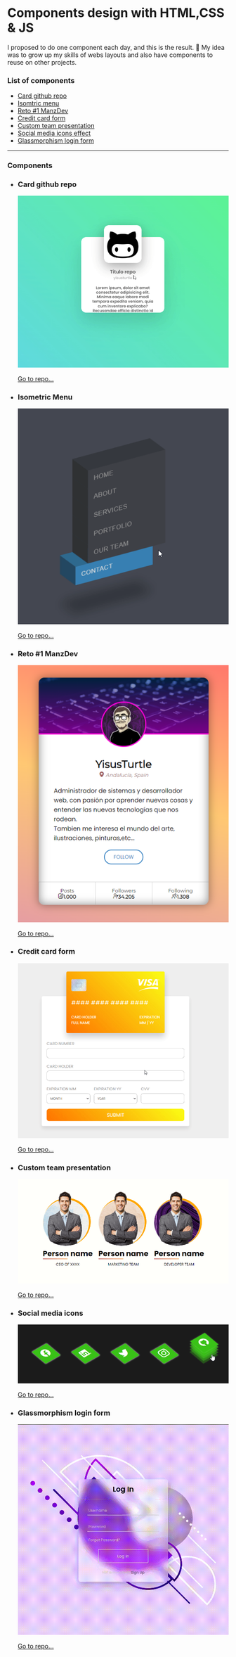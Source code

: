 # Components design with HTML,CSS & JS
I proposed to do one component each day, and this is the result. 🤙
My idea was to grow up my skills of webs layouts and also have components to reuse on other projects.

### List of components
* [Card github repo](#card-github-repo-go)
* [Isomtric menu](#isometric-menu-go)
* [Reto #1 ManzDev](#reto-1-manzdev-go)
* [Credit card form](#credit-card-form)
* [Custom team presentation](#custom-team-presentation)
* [Social media icons effect](#social-media-icons)
* [Glassmorphism login form](#glassmorphism-login-form)


<hr>

### Components

* ### Card github repo
  ![Card-github-repo-img](./img-repos/card-github-repo.gif)
  <br>
  
  [Go to repo...](https://github.com/yisusturtle/Css-Components-Styled/tree/master/components/card-github-repo)
* ### Isometric Menu
  ![Isometric-menu-img](./img-repos/isomtric-menu.gif)
  <br>
  
  [Go to repo...](https://github.com/yisusturtle/Css-Components-Styled/tree/master/components/isometric-menu)
* ### Reto #1 ManzDev
  ![Reto1-ManzDev-img](./img-repos/reto1-manzdev.png)
  <br>
  
  [Go to repo...](https://github.com/yisusturtle/Css-Components-Styled/tree/master/components/reto1-manzdev)
  
* ### Credit card form
  ![Credit-card-form-img](./img-repos/credit-card-form.gif)
  <br>
  
  [Go to repo...](https://github.com/yisusturtle/Css-Components-Styled/tree/master/components/credit-card-form)

* ### Custom team presentation
  ![Custom-team-presentation-img](./img-repos/custom-presentation-team.gif)
  <br>
  
  [Go to repo...](https://github.com/yisusturtle/Css-Components-Styled/tree/master/components/custom-team-presentation)

* ### Social media icons
  ![Social-media-icons](./img-repos/social-media-icons.gif)
  <br>
  
  [Go to repo...](https://github.com/yisusturtle/Css-Components-Styled/tree/master/components/social-media-icons)
  
* ### Glassmorphism login form
  ![glassmorphism-login-form](./img-repos/glassmorphism-login-form.gif)
  <br>

  [Go to repo...](https://github.com/yisusturtle/Css-Components-Styled/tree/master/components/glassmorphism-login-form)